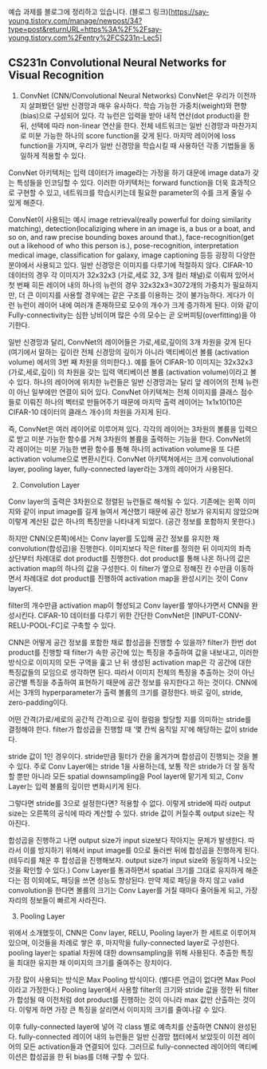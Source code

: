 예습 과제를 블로그에 정리하고 있습니다. (블로그 링크)[https://say-young.tistory.com/manage/newpost/34?type=post&returnURL=https%3A%2F%2Fsay-young.tistory.com%2Fentry%2FCS231n-Lec5]

## CS231n Convolutional Neural Networks for Visual Recognition

1. ConvNet (CNN/Convolutional Neural Networks)
ConvNet은 우리가 이전까지 살펴봤던 일반 신경망과 매우 유사하다. 학습 가능한 가중치(weight)와 편향(bias)으로 구성되어 있다. 각 뉴런은 입력을 받아 내적 연산(dot product)을 한 뒤, 선택에 따라 non-linear 연산을 한다. 전체 네트워크는 일반 신경망과 마찬가지로 미분 가능한 하나의 score function을 갖게 된다. 마지막 레이어에 loss function을 가지며, 우리가 일반 신경망을 학습시킬 때 사용하던 각종 기법들을 동일하게 적용할 수 있다.

ConvNet 아키텍처는 입력 데이터가 image라는 가정을 하기 대문에 image data가 갖는 특성들을 인코딩할 수 있다. 이러한 아키텍처는 forward function을 더욱 효과적으로 구현할 수 있고, 네트워크를 학습시키는데 필요한 parameter의 수를 크게 줄일 수 있게 해준다.

ConvNet이 사용되는 예시
image retrieval(really powerful for doing similarity matching), detection(localiziging where in an image is, a bus or a boat, and so on, and raw precise bounding boxes around that.), face-recognition(get out a likehood of who this person is.), pose-recognition, interpretation medical image, classification for galaxy, image captioning 등등 굉장히 다양한 분야에서 사용되고 있다.
일반 신경망은 이미지를 다루기에 적절하지 않다. CIFAR-10 데이터의 경우 각 이미지가 32x32x3 (가로,세로 32, 3개 컬러 채널)로 이뤄져 있어서 첫 번째 히든 레이어 내의 하나의 뉴런의 경우 32x32x3=3072개의 가중치가 필요하지만, 더 큰 이미지를 사용할 경우에는 같은 구조를 이용하는 것이 불가능하다. 게다가 이런 뉴런이 레이어 내에 여러개 존재하므로 모수의 개수가 크게 증가하게 된다. 이와 같이 Fully-connectivity는 심한 낭비이며 많은 수의 모수는 곧 오버피팅(overfitting)을 야기한다.

일반 신경망과 달리, ConvNet의 레이어들은 가로,세로,깊이의 3개 차원을 갖게 된다 (여기에서 말하는 깊이란 전체 신경망의 깊이가 아니라 액티베이션 볼륨 (activation volume) 에서의 3번 째 차원을 의미한다.). 예를 들어 CIFAR-10 이미지는 32x32x3 (가로,세로,깊이) 의 차원을 갖는 입력 액티베이션 볼륨 (activation volume)이라고 볼 수 있다. 하나의 레이어에 위치한 뉴런들은 일반 신경망과는 달리 앞 레이어의 전체 뉴런이 아닌 일부에만 연결이 되어 있다. ConvNet 아키텍쳐는 전체 이미지를 클래스 점수들로 이뤄진 하나의 벡터로 만들어주기 때문에 마지막 출력 레이어는 1x1x10(10은 CIFAR-10 데이터의 클래스 개수)의 차원을 가지게 된다.

즉, ConvNet은 여러 레이어로 이루어져 있다. 각각의 레이어는 3차원의 볼륨을 입력으로 받고 미분 가능한 함수를 거쳐 3차원의 볼륨을 출력하는 기능을 한다. ConvNet의 각 레이어는 미분 가능한 변환 함수를 통해 하나의 activation volume을 또 다른 activation volume으로 변환시킨다. ConvNet 아키텍쳐에서는 크게 convolutional layer, pooling layer, fully-connected layer라는 3개의 레이어가 사용된다.



2. Convolution Layer

Conv layer의 출력은 3차원으로 정렬된 뉴런들로 해석될 수 있다. 기존에는 왼쪽 이미지와 같이 input image를 길게 늘여서 계산했기 때문에 공간 정보가 유지되지 않았으며 이렇게 계산된 값은 하나의 특징만을 나타내게 되었다. (공간 정보를 포함하지 못한다.)

하지만 CNN(오른쪽)에서는 Conv layer를 도입해 공간 정보를 유지한 채 convolution(합성곱)을 진행한다. 이미지보다 작은 filter를 정의한 뒤 이미지의 좌측 상단부터 차례대로 dot product를 진행한다. dot product를 통해 나온 하나의 값은 activation map의 하나의 값을 구성한다. 이 filter가 옆으로 정해진 칸 수만큼 이동하면서 차례대로 dot product를 진행하여 activation map을 완성시키는 것이 Conv layer다.

filter의 개수만큼 activation map이 형성되고 Conv layer를 쌓아나가면서 CNN을 완성시킨다. CIFAR-10 데이터를 다루기 위한 간단한 ConvNet은 [INPUT-CONV-RELU-POOL-FC]로 구축할 수 있다.

CNN은 어떻게 공간 정보를 포함한 채로 합성곱을 진행할 수 있을까? filter가 한번 dot product를 진행할 때 filter가 속한 공간에 있는 특징을 추출하여 값을 내보내고, 이러한 방식으로 이미지의 모든 구역을 훑고 난 뒤 생성된 activation map은 각 공간에 대한 특징값들의 모임으로 생각하면 된다. 따라서 이미지 전체의 특징을 추출하는 것이 아닌 공간별 특징을 추출하여 표현하기 때문에 공간 정보를 유지한다고 하는 것이다. CNN에서는 3개의 hyperparameter가 출력 볼륨의 크기를 결정한다. 바로 깊이, stride, zero-padding이다.

어떤 간격(가로/세로의 공간적 간격)으로 깊이 컬럼을 할당할 지를 의미하는 stride를 결정해야 한다. filter가 합성곱을 진행할 때 '몇 칸씩 움직일 지'에 해당하는 값이 stride다.

stride 값이 1인 경우이다. stride만큼 필터가 칸을 옮겨가며 합성곱이 진행되는 것을 볼 수 있다. 주로 Conv Layer에는 stride 1을 사용하는데, 보통 작은 stride가 더 잘 동작할 뿐만 아니라 모든 spatial downsampling을 Pool layer에 맡기게 되고, Conv Layer는 입력 볼륨의 깊이만 변화시키게 된다.

그렇다면 stride를 3으로 설정한다면? 적용할 수 없다. 이렇게 stride에 따라 output size는 오른쪽의 공식에 따라 계산할 수 있다. stride 값이 커질수록 output size는 작아진다.

합성곱을 진행하고 나면 output size가 input size보다 작아지는 문제가 발생한다. 따라서 이를 방지하기 위해서 input image를 0으로 둘러싼 뒤에 합성곱을 진행하게 된다. (테두리를 채운 후 합성곱을 진행해보자. output size가 input size와 동일하게 나오는 것을 확인할 수 있다.) Conv Layer를 통과하면서 spatial 크기를 그대로 유지하게 해준다는 점 이외에도, 패딩을 쓰면 성능도 향상된다. 만약 제로 패딩을 하지 않고 valid convolution을 한다면 볼륨의 크기는 Conv Layer를 거칠 때마다 줄어들게 되고, 가장자리의 정보들이 빠르게 사라진다.



3. Pooling Layer

위에서 소개했듯이, CNN은 Conv layer, RELU, Pooling layer가 한 세트로 이루어져 있으며, 이것들을 차례로 쌓은 후, 마지막을 fully-connected layer로 구성한다. pooling layer는 spatial 차원에 대한 downsampling을 위해 사용된다. 추출한 특징을 최대한 유지한 채 이미지의 크기를 줄여주는 장치이다.

가장 많이 사용되는 방식은 Max Pooling 방식이다. (별다른 언급이 없다면 Max Pool이라고 가정한다.) Pooling layer에서 사용할 filter의 크기와 stride 값을 정한 뒤 filter가 합성될 때 이전처럼 dot product를 진행하는 것이 아니라 max 값만 산출하는 것이다. 이렇게 하면 가장 큰 특징을 살리면서 이미지의 크기를 줄여나갈 수 있다.

이후 fully-connected layer에 넣어 각 class 별로 예측치를 산출하면 CNN이 완성된다. fully-connected 레이어 내의 뉴런들은 일반 신경망 챕터에서 보았듯이 이전 레이어의 모든 activation들과 연결되어 있다. 그러므로 fully-connected 레이어의 액티베이션은 합성곱을 한 뒤 bias를 더해 구할 수 있다.